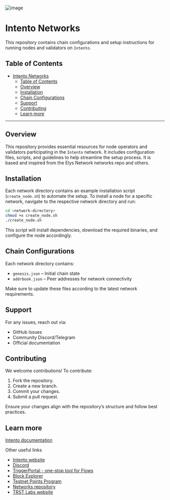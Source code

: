![image](https://github.com/user-attachments/assets/0bd44452-5979-46d6-a10a-e4f0419e3129)

# Intento Networks

This repository contains chain configurations and setup instructions for running nodes and validators on `Intento`.

## Table of Contents

- [Intento Networks](#intento-networks)
  - [Table of Contents](#table-of-contents)
  - [Overview](#overview)
  - [Installation](#installation)
  - [Chain Configurations](#chain-configurations)
  - [Support](#support)
  - [Contributing](#contributing)
  - [Learn more](#learn-more)

---

## Overview

This repository provides essential resources for node operators and validators participating in the `Intento` network. It includes configuration files, scripts, and guidelines to help streamline the setup process. It is based and inspired from the Elys Network networks repo and others.

## Installation

Each network directory contains an example installation script (`create_node.sh`) to automate the setup. To install a node for a specific network, navigate to the respective network directory and run:

```bash
cd <network-directory>
chmod +x create_node.sh
./create_node.sh
```

This script will install dependencies, download the required binaries, and configure the node accordingly.

## Chain Configurations

Each network directory contains:

- `genesis.json` – Initial chain state
- `addrbook.json` – Peer addresses for network connectivity

Make sure to update these files according to the latest network requirements.

## Support

For any issues, reach out via:

- GitHub Issues
- Community Discord/Telegram
- Official documentation

## Contributing

We welcome contributions! To contribute:

1. Fork the repository.
2. Create a new branch.
3. Commit your changes.
4. Submit a pull request.

Ensure your changes align with the repository’s structure and follow best practices.

## Learn more

[Intento documentation](https://docs.intento.zone)

Other useful links

- [Intento website](https://intento.zone/)
- [Discord](https://discord.gg/hsVf9sYyZW)
- [TriggerPortal - one-stop tool for Flows](https://triggerportal.zone/)
- [Block Explorer](https://explorer.intento.zone/)
- [Testnet Points Program ](https://github.com/trstlabs/intento-testnet-points-program)
- [Networks repository](https://github.com/trstlabs/networks)
- [TRST Labs website](https://trstlabs.xyz/)
